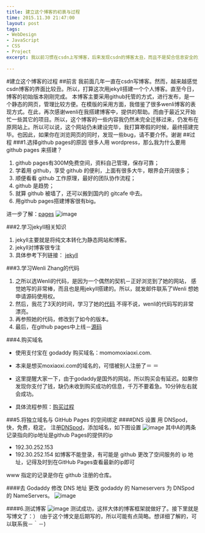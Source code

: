 ```yaml
---
title: 建立这个博客的初衷与过程
time: 2015.11.30 21:47:00
layout: post
tags:
- WebDesign
- JavaScript
- CSS
- Project
excerpt: 我以前习惯在csdn上写博客，后来发现csdn的博客太丑，而且不是契合信息安全的主题。所以，我以jekyll在github上搭建了这个博客。
    
---
```

#建立这个博客的过程
##前言
我前面几年一直在csdn写博客。然而，越来越感觉csdn博客的界面比较丑。所以，打算这次用jekyll搭建一个个人博客。直至今日，博客的初始版本刚刚完成。
本博客主要采用github托管的方式，进行发布，是一个静态的网页，管理比较方便。在模版的采用方面，我借鉴了很多wenli博客的表现方式。在此，再次感谢wenli在我搭建博客中，提供的帮助。而由于最近又开始忙一些其它的项目。所以，这个博客的一些内容我仍然未完全迁移过来，仍发布在原网站上。所以可以说，这个网站仍未建设完毕，我打算寒假的时候，最终搭建完毕。也因此，如果你在浏览网页的同时，发现一些bug，请不要介怀。谢谢
##过程
###1.选择github pages的原因
很多人用 wordpress，那么我为什么要用 github pages 来搭建？

1. github pages有300M免费空间，资料自己管理，保存可靠；
2. 学着用 github，享受 github 的便利，上面有很多大牛，眼界会开阔很多；
3. 顺便看看 github 工作原理，最好的团队协作流程；
4. github 是趋势；
5. 就算 github 被墙了，还可以搬到国内的 gitcafe 中去。
6. 用github pages搭建博客很有big。

进一步了解：[pages](https://pages.github.com)
![image](http://cnfeat.qiniudn.com/bg2012082502.jpg)


###2.学习jekyll相关知识
1. jekyll主要就是将纯文本转化为静态网站和博客。
2. jekyll对博客很专注
3. 具体参考下列链接：
[jekyll](http://jekyll.bootcss.com)

###3.学习Wenli Zhang的代码
1. 之所以选Wenli的代码，是因为一个偶然的契机－正好浏览到了她的网站，
感觉她写的非常棒，而且也是用jekyll搭建的。所以，就发邮件联系了Wenli
想她申请源码使用权。
2. 然后，我花了3天的时间，学习了她的[代码](https://github.com/Ovilia/blog)
不得不说，wenli的代码写的非常漂亮。
3. 再参照她的代码，修改到了如今的版本。
4. 最后，在github pages中上线－[源码](https://github.com/momomoxiaoxi/momomoxiaoxi.github.io)

###4.购买域名
- 使用支付宝在 godaddy 购买域名：momomoxiaoxi.com.

- 本来是想买moxiaoxi.com的域名的，可惜被别人注册了＝ ＝

- 这里提醒大家一下，由于godaddy是国外的网站，所以购买会有延迟。如果你发现你支付了钱，缺仍未收到购买成功的信息，千万不要着急。10分钟左右就会成功。
- 具体流程参照：[购买过程](http://jingyan.baidu.com/album/6c67b1d6dac7e02787bb1e92.html)

###5.将独立域名与 GitHub Pages 的空间绑定
####DNS 设置
用 DNSpod，快，免费，稳定。
注册[DNSpod](https://www.dnspod.cn)，添加域名，如下图设置
![image](http://momomoxiaoxi.com/img/post/2015-11-01-how-i-made-this-site.png)
其中A的两条记录指向的ip地址是github Pages的提供的ip

- 192.30.252.153
- 192.30.252.154
如博客不能登录，有可能是 github 更改了空间服务的 ip 地址，记得及时到在GitHub Pages查看最新的ip即可

www 指定的记录是你在 github 注册的仓库。

####去 Godaddy 修改 DNS 地址
更改 godaddy 的 Nameservers 为 DNSpod 的 NameServers。
![image](http://cnfeat.qiniudn.com/16.png)

####6.测试博客
![image](http://momomoxiaoxi.com/img/post/2015-11-01-how-i-made-this-site-2.png)
测试成功，这样大体的博客框架就做好了。接下里就是写博文了：）
(由于这个博文是后期写的，所以可能有点简略。想详细了解的，可以联系我－｀－)




